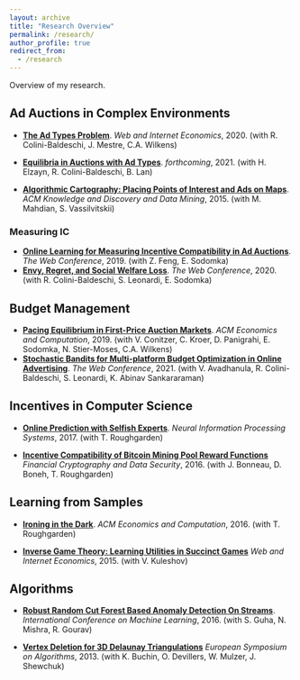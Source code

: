 ```yaml
---
layout: archive
title: "Research Overview"
permalink: /research/
author_profile: true
redirect_from:
  - /research
---
```


Overview of my research.


## Ad Auctions in Complex Environments

* [**The Ad Types Problem**](). *Web and Internet Economics*, 2020. (with R. Colini-Baldeschi, J. Mestre, C.A. Wilkens)
* [**Equilibria in Auctions with Ad Types**](). *forthcoming*, 2021. (with H. Elzayn, R. Colini-Baldeschi, B. Lan)


* [**Algorithmic Cartography: Placing Points of Interest and Ads on Maps**](). *ACM Knowledge and Discovery and Data Mining*, 2015. (with M. Mahdian, S. Vassilvitskii)

### Measuring IC
* [**Online Learning for Measuring Incentive Compatibility in Ad Auctions**](). *The Web Conference*, 2019. (with Z. Feng, E. Sodomka)
* [**Envy, Regret, and Social Welfare Loss**](). *The Web Conference*, 2020. (with R. Colini-Baldeschi, S. Leonardi, E. Sodomka)

## Budget Management


* [**Pacing Equilibrium in First-Price Auction Markets**](). *ACM Economics and Computation*, 2019. (with V. Conitzer, C. Kroer, D. Panigrahi, E. Sodomka, N. Stier-Moses, C.A. Wilkens)
* [**Stochastic Bandits for Multi-platform Budget Optimization in Online Advertising**](). *The Web Conference*, 2021. (with V. Avadhanula, R. Colini-Baldeschi, S. Leonardi, K. Abinav Sankararaman)


## Incentives in Computer Science


* [**Online Prediction with Selfish Experts**](). *Neural Information Processing Systems*, 2017. (with T. Roughgarden)


* [**Incentive Compatibility of Bitcoin Mining Pool Reward Functions**]() *Financial Cryptography and Data Security*, 2016. (with J. Bonneau, D. Boneh, T. Roughgarden)


## Learning from Samples

* [**Ironing in the Dark**](). *ACM Economics and Computation*, 2016. (with T. Roughgarden)


* [**Inverse Game Theory: Learning Utilities in Succinct Games**]() *Web and Internet Economics*, 2015. (with V. Kuleshov)

## Algorithms


* [**Robust Random Cut Forest Based Anomaly Detection On Streams**](). *International Conference on Machine Learning*, 2016. (with S. Guha, N. Mishra, R. Gourav)


* [**Vertex Deletion for 3D Delaunay Triangulations**]() *European Symposium on Algorithms*, 2013. (with K. Buchin, O. Devillers, W. Mulzer, J. Shewchuk)
